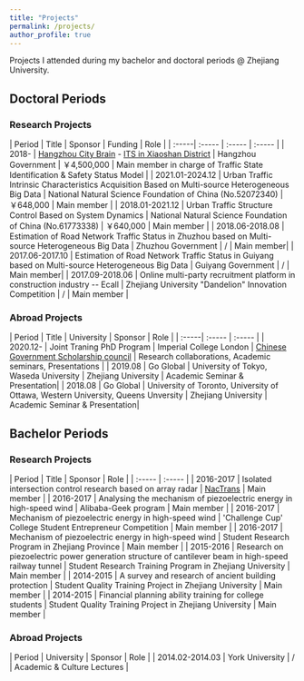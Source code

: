 ```yaml
---
title: "Projects"
permalink: /projects/
author_profile: true
---
```



Projects I attended during my bachelor and doctoral periods @ Zhejiang University.

## Doctoral Periods


### Research Projects

| Period | Title | Sponsor | Funding | Role |
| :-----| :----- | :----- | :----- |
| 2018- | [Hangzhou City Brain](https://hzcitybrain.hangzhou.gov.cn/#/) - [ITS in Xiaoshan District](http://www.xiaoshan.gov.cn/art/2019/6/5/art_1302903_34474561.html) <!-- [杭州城市大脑](https://kaimaoge.github.io/) (杭州市城市大脑-萧山区交通小脑- ） --> | Hangzhou Government | ￥4,500,000 | Main member in charge of Traffic State Identification & Safety Status Model |
| 2021.01-2024.12 | Urban Traffic Intrinsic Characteristics Acquisition Based on Multi-source Heterogeneous Big Data <!-- 基于多源异构大数据的城市交通本征获取 --> | National Natural Science Foundation of China (No.52072340) | ￥648,000 | Main member |
| 2018.01-2021.12 | Urban Traffic Structure Control Based on System Dynamics <!-- 基于系统动力学的城市交通结构控制 --> | National Natural Science Foundation of China (No.61773338) | ￥640,000 | Main member |
| 2018.06-2018.08 | Estimation of Road Network Traffic Status in Zhuzhou based on Multi-source Heterogeneous Big Data <!-- 基于多源混合大数据的贵阳市路网交通运行状况综合评估 --> | Zhuzhou Government | / | Main member|
| 2017.06-2017.10 | Estimation of Road Network Traffic Status in Guiyang based on Multi-source Heterogeneous Big Data <!-- 基于多源混合大数据的贵阳市路网交通运行状况综合评估 --> | Guiyang Government | / | Main member|
| 2017.09-2018.06 | Online multi-party recruitment platform in construction industry -- Ecall | Zhejiang University "Dandelion" Innovation Competition | / | Main member |


### Abroad Projects

| Period | Title | University | Sponsor | Role |
| :-----| :----- | :----- |
| 2020.12- | Joint Traning PhD Program | Imperial College London | [Chinese Government Scholarship council](https://www.csc.edu.cn) | Research collaborations, Academic seminars, Presentations  |
| 2019.08 | Go Global | University of Tokyo, Waseda University | Zhejiang University | Academic Seminar & Presentation|
| 2018.08  | Go Global | University of Toronto, University of Ottawa, Western University, Queens Unversity | Zhejiang University | Academic Seminar & Presentation|


## Bachelor Periods

### Research Projects

| Period | Title | Sponsor | Role |
| :----- | :----- |
| 2016-2017 | Isolated intersection control research based on array radar <!-- 基于阵列雷达的单点信号控制研究 -->| [NacTrans](http://www.nactrans.com.cn) <!-- 全国大学生交通科技大赛 --> | Main member |
| 2016-2017 | Analysing the mechanism of piezoelectric energy in high-speed wind | Alibaba-Geek program | Main member |
| 2016-2017 | Mechanism of piezoelectric energy in high-speed wind | 'Challenge Cup' College Student Entrepreneur Competition | Main member |
| 2016-2017 | Mechanism of piezoelectric energy in high-speed wind | Student Research Program in Zhejiang Province | Main member |
| 2015-2016 | Research on piezoelectric power generation structure of cantilever beam in high-speed railway tunnel <!-- 高速铁路隧道内悬臂梁压电发电结构研究 --> | Student Research Training Program in Zhejiang University | Main member |
| 2014-2015 | A survey and research of ancient building protection <!-- 古建筑保护的考察及研究 --> | Student Quality Training Project in Zhejiang University <!-- 浙江大学学生素质训练 --> | Main member |
| 2014-2015 | Financial planning ability training for college students <!-- 大学生个人理财规划能力训练营 --> | Student Quality Training Project in Zhejiang University <!-- 浙江大学学生素质训练 --> | Main member |


### Abroad Projects

| Period | University | Sponsor | Role |
| 2014.02-2014.03 | York University | / | Academic & Culture Lectures |








